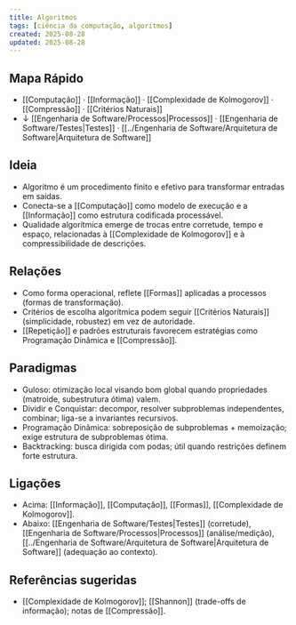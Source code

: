 ```yaml
---
title: Algoritmos
tags: [ciência da computação, algoritmos]
created: 2025-08-28
updated: 2025-08-28
---
```


## Mapa Rápido
- [[Computação]] · [[Informação]] · [[Complexidade de Kolmogorov]] · [[Compressão]] · [[Critérios Naturais]]
- ↓ [[Engenharia de Software/Processos|Processos]] · [[Engenharia de Software/Testes|Testes]] · [[../Engenharia de Software/Arquitetura de Software|Arquitetura de Software]]

## Ideia
- Algoritmo é um procedimento finito e efetivo para transformar entradas em saídas.
- Conecta-se a [[Computação]] como modelo de execução e a [[Informação]] como estrutura codificada processável.
- Qualidade algorítmica emerge de trocas entre corretude, tempo e espaço, relacionadas à [[Complexidade de Kolmogorov]] e à compressibilidade de descrições.

## Relações
- Como forma operacional, reflete [[Formas]] aplicadas a processos (formas de transformação).
- Critérios de escolha algorítmica podem seguir [[Critérios Naturais]] (simplicidade, robustez) em vez de autoridade.
- [[Repetição]] e padrões estruturais favorecem estratégias como Programação Dinâmica e [[Compressão]].

## Paradigmas
- Guloso: otimização local visando bom global quando propriedades (matroide, subestrutura ótima) valem.
- Dividir e Conquistar: decompor, resolver subproblemas independentes, combinar; liga-se a invariantes recursivos.
- Programação Dinâmica: sobreposição de subproblemas + memoização; exige estrutura de subproblemas ótima.
- Backtracking: busca dirigida com podas; útil quando restrições definem forte estrutura.

## Ligações
- Acima: [[Informação]], [[Computação]], [[Formas]], [[Complexidade de Kolmogorov]].
- Abaixo: [[Engenharia de Software/Testes|Testes]] (corretude), [[Engenharia de Software/Processos|Processos]] (análise/medição), [[../Engenharia de Software/Arquitetura de Software|Arquitetura de Software]] (adequação ao contexto).

## Referências sugeridas
- [[Complexidade de Kolmogorov]]; [[Shannon]] (trade-offs de informação); notas de [[Compressão]].
